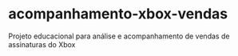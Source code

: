 # acompanhamento-xbox-vendas
Projeto educacional para análise e acompanhamento de vendas de assinaturas do Xbox
